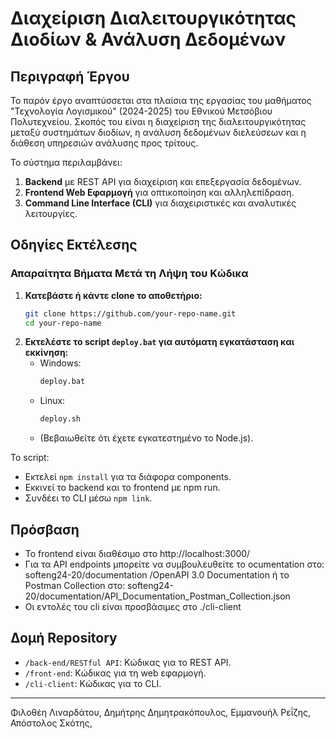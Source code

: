 # Διαχείριση Διαλειτουργικότητας Διοδίων & Ανάλυση Δεδομένων

## Περιγραφή Έργου
Το παρόν έργο αναπτύσσεται στα πλαίσια της εργασίας του μαθήματος "Τεχνολογία Λογισμικού" (2024-2025) του Εθνικού Μετσόβιου Πολυτεχνείου. Σκοπός του είναι η διαχείριση της διαλειτουργικότητας μεταξύ συστημάτων διοδίων, η ανάλυση δεδομένων διελεύσεων και η διάθεση υπηρεσιών ανάλυσης προς τρίτους.

Το σύστημα περιλαμβάνει:
1. **Backend** με REST API για διαχείριση και επεξεργασία δεδομένων.
2. **Frontend Web Εφαρμογή** για οπτικοποίηση και αλληλεπίδραση.
3. **Command Line Interface (CLI)** για διαχειριστικές και αναλυτικές λειτουργίες.

## Οδηγίες Εκτέλεσης
### Απαραίτητα Βήματα Μετά τη Λήψη του Κώδικα
1. **Κατεβάστε ή κάντε clone το αποθετήριο:**
   ```bash
   git clone https://github.com/your-repo-name.git
   cd your-repo-name
   ```
2. **Εκτελέστε το script `deploy.bat` για αυτόματη εγκατάσταση και εκκίνηση:**
   - Windows:
     ```bash
     deploy.bat
     ```
   - Linux:
     ```bash
     deploy.sh
     ```
   - (Βεβαιωθείτε ότι έχετε εγκατεστημένο το Node.js).

Το script:
- Εκτελεί `npm install` για τα διάφορα components.
- Εκκινεί το backend και το frontend με npm run.
- Συνδέει το CLI μέσω `npm link`.

## Πρόσβαση 
- Το frontend είναι διαθέσιμο στο http://localhost:3000/
- Για τα API endpoints μπορείτε να συμβουλευθείτε το ocumentation στο: softeng24-20/documentation
/OpenAPI 3.0 Documentation ή το Postman Collection στο: softeng24-20/documentation/API_Documentation_Postman_Collection.json
- Οι εντολές του cli είναι προσβάσιμες στο ./cli-client 

## Δομή Repository
- `/back-end/RESTful API`: Κώδικας για το REST API.
- `/front-end`: Κώδικας για τη web εφαρμογή.
- `/cli-client`: Κώδικας για το CLI.

---
Φιλοθέη Λιναρδάτου, Δημήτρης Δημητρακόπουλος, Εμμανουήλ Ρεΐζης, Απόστολος Σκότης, 
